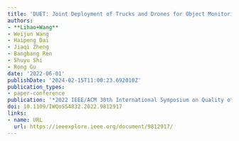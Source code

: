 ```yaml
---
title: 'DUET: Joint Deployment of Trucks and Drones for Object Monitoring'
authors:
- **Lihao+Wang**
- Weijun Wang
- Haipeng Dai
- Jiaqi Zheng
- Bangbang Ren
- Shuyu Shi
- Rong Gu
date: '2022-06-01'
publishDate: '2024-02-15T11:00:23.692010Z'
publication_types:
- paper-conference
publication: '*2022 IEEE/ACM 30th International Symposium on Quality of Service (IWQoS)*'
doi: 10.1109/IWQoS54832.2022.9812917
links:
- name: URL
  url: https://ieeexplore.ieee.org/document/9812917/
---
```


